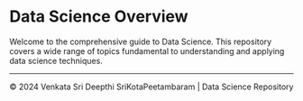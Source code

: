 # Data Science Overview

Welcome to the comprehensive guide to Data Science. This repository covers a wide range of topics fundamental to understanding and applying data science techniques.

---

<p align="center">&copy; 2024 Venkata Sri Deepthi SriKotaPeetambaram | Data Science Repository</p>

